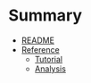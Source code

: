 # Summary

* [README](README.md)
* [Reference](doc/README.md)
   * [Tutorial](doc/tutorial/README.md)
   * [Analysis](doc/analysis/README.md)
